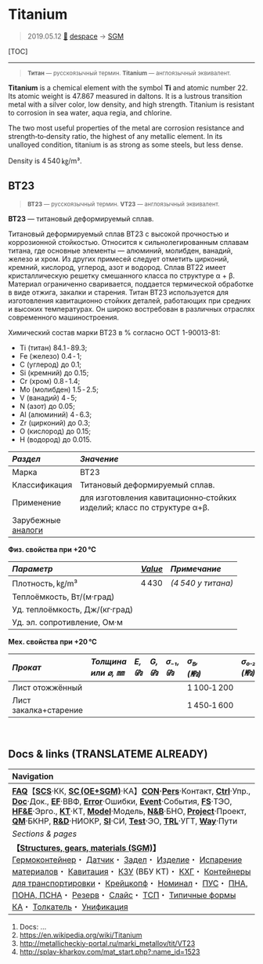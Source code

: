 # Titanium
> 2019.05.12 [🚀](../index/index.md) [despace](index.md) → [SGM](sc.md)

[TOC]

---

> <small>**Титан** — русскоязычный термин. **Titanium** — англоязычный эквивалент.</small>

**Titanium** is a chemical element with the symbol **Ti** and atomic number 22. Its atomic weight is 47.867 measured in daltons. It is a lustrous transition metal with a silver color, low density, and high strength. Titanium is resistant to corrosion in sea water, aqua regia, and chlorine.

The two most useful properties of the metal are corrosion resistance and strength‑to‑density ratio, the highest of any metallic element. In its unalloyed condition, titanium is as strong as some steels, but less dense.

Density is 4 540 ㎏/m³.



## ВТ23
> <small>**ВТ23** — русскоязычный термин. **VT23** — англоязычный эквивалент.</small>

**ВТ23** — титановый деформируемый сплав.

Титановый деформируемый сплав ВТ23 с высокой прочностью и коррозионной стойкостью. Относится к сильнолегированным сплавам титана, где основные элементы — алюминий, молибден, ванадий, железо и хром. Из других примесей следует отметить цирконий, кремний, кислород, углерод, азот и водород. Сплав ВТ22 имеет кристаллическую решетку смешанного класса по структуре α + β. Материал ограниченно сваривается, поддается термической обработке в виде отжига, закалки и старения. Титан ВТ23 используется для изготовления кавитационно стойких деталей, работающих при средних и высоких температурах. Он широко востребован в различных отраслях современного машиностроения.

Химический состав марки ВТ23 в % согласно ОСТ 1-90013-81:

   - Ti (титан) 84.1 ‑ 89.3;
   - Fe (железо) 0.4 ‑ 1;
   - C (углерод) до 0.1;
   - Si (кремний) до 0.15;
   - Cr (хром) 0.8 ‑ 1.4;
   - Mo (молибден) 1.5 ‑ 2.5;
   - V (ванадий) 4 ‑ 5;
   - N (азот) до 0.05;
   - Al (алюминий) 4 ‑ 6.3;
   - Zr (цирконий) до 0.3;
   - O (кислород) до 0.15;
   - H (водород) до 0.015.

|*Раздел*|*Значение*|
|:--|:--|
|Марка|ВТ23|
|Классификация|Титановый деформируемый сплав.|
|Применение|для изготовления кавитационно‑стойких изделий; класс по структуре α+β.|
|Зарубежные<br> [аналоги](analogue.md)| |

**Физ. свойства при +20 ℃**

|*Параметр*|*[Value](si.md)*|*Примечание*|
|:--|:--|:--|
|Плотность, ㎏/m³|4 430|*(4 540 у титана)*|
|Теплоёмкость, Вт/(м·град)| |
|Уд. теплоёмкость, Дж/(кг·град)| |
|Уд. эл. сопротивление, Ом·м| |

**Мех. свойства при +20 ℃**

|*Прокат*|*Толщина<br> или ⌀, ㎜*|*E, ㎬*|*G, ㎬*|*σ₋₁,<br> ㎬*|*σ<sub>в</sub>,<br> (㎫)*|*σ₀.₂,<br> (㎫)*|*δ₅,<br> (%)*|*σ<sub>сж</sub>,<br> ㎫*|*KCU,<br> (кДж/m²)*|*KCV,<br> (кДж/m²)*|
|:--|:--|:--|:--|:--|:--|:--|:--|:--|:--|:--|
|Лист отожжённый| | | | |1 100‑1 200| |10‑13| | | |
|Лист закалка+старение| | | | |1 450‑1 600| |4‑6| | | |



<p style="page-break-after:always"> </p>

## Docs & links (TRANSLATEME ALREADY)
|Navigation|
|:--|
|**[FAQ](faq.md)**【**[SCS](scs.md)**·КК, **[SC (OE+SGM)](sc.md)**·КА】**[CON](contact.md)·[Pers](person.md)**·Контакт, **[Ctrl](control.md)**·Упр., **[Doc](doc.md)**·Док., **[EF](ef.md)**·ВВФ, **[Error](error.md)**·Ошибки, **[Event](event.md)**·События, **[FS](fs.md)**·ТЭО, **[HF&E](hfe.md)**·Эрго., **[KT](kt.md)**·КТ, **[Model](model.md)**·Модель, **[N&B](nnb.md)**·БНО, **[Project](project.md)**·Проект, **[QM](qm.md)**·БКНР, **[R&D](rnd.md)**·НИОКР, **[SI](si.md)**·СИ, **[Test](test.md)**·ЭО, **[TRL](trl.md)**·УГТ, **[Way](way.md)**·Пути|
|*Sections & pages*|
|**【[Structures, gears, materials (SGM)](sc.md)】**<br> [Гермоконтейнер](гермоконтейнер.md)・ [Датчик](sensor.md)・ [Задел](margin.md)・ [Изделие](unit.md)・ [Испарение материалов](mat_sublime.md)・ [Кавитация](cavitation.md)・ [КЗУ](cinu.md) (ВБУ КТ)・ [КХГ](cgs.md)・ [Контейнеры для транспортировки](ship_contain.md)・ [Крейцкопф](crosshead.md)・ [Номинал](nominal.md)・ [ПУС](lag.md)・ [ПНА, ПОНА, ПСНА](devd.md)・ [Резерв](reserve.md)・ [Слайс](слайс.md)・ [ТСП](tsp.md)・ [Типичные формы КА](sc.md)・ [Толкатель](толкатель.md)・ [Унификация](commonality.md)|

   1. Docs: …
   1. <https://en.wikipedia.org/wiki/Titanium>
   1. <http://metallicheckiy-portal.ru/marki_metallov/tit/VT23>
   1. <http://splav-kharkov.com/mat_start.php?:name_id=1523>
